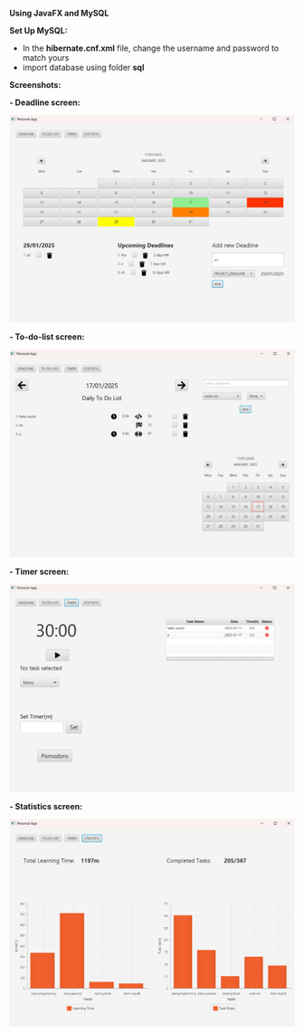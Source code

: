 **Using JavaFX and MySQL**

**Set Up MySQL:**
- In the **hibernate.cnf.xml** file, change the username and password to match yours
- import database using folder **sql**

**Screenshots:** 

**- Deadline screen:**


  ![Screenshot](screenshots/dl.png)


**- To-do-list screen:**


  ![Screenshot](screenshots/tdl.png)


**- Timer screen:**


  ![Screenshot](screenshots/timer.png)


**- Statistics screen:**


  ![Screenshot](screenshots/statistics.png)
